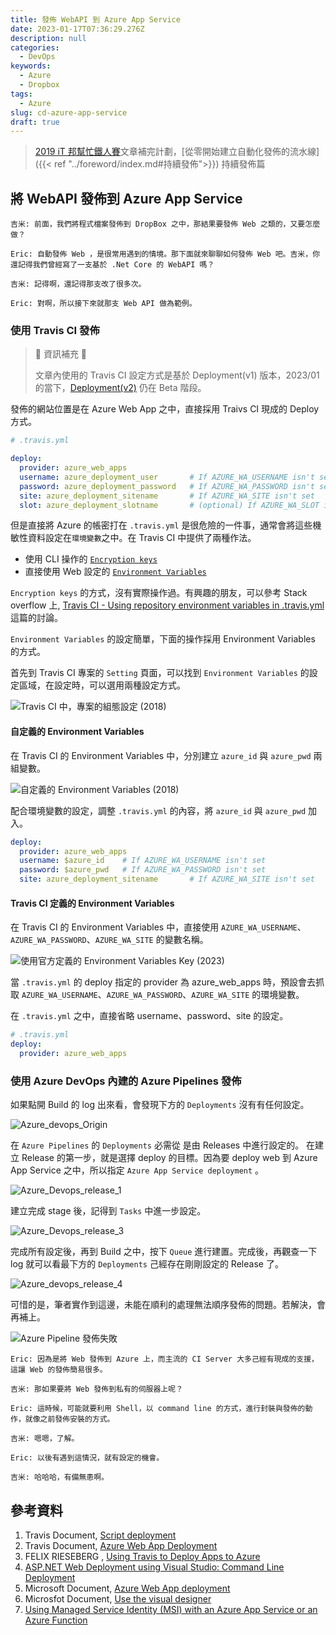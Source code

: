 ```yaml
---
title: 發佈 WebAPI 到 Azure App Service
date: 2023-01-17T07:36:29.276Z
description: null
categories:
  - DevOps
keywords:
  - Azure
  - Dropbox
tags:
  - Azure
slug: cd-azure-app-service
draft: true
---
```


> [2019 iT 邦幫忙鐵人賽](https://ithelp.ithome.com.tw/users/20107551/ironman/1906)文章補完計劃，[從零開始建立自動化發佈的流水線]({{< ref "../foreword/index.md#持續發佈">}}) 持續發佈篇

<!--more-->

## 將 WebAPI 發佈到 Azure App Service

```chat
吉米: 前面，我們將程式檔案發佈到 DropBox 之中，那結果要發佈 Web 之類的，又要怎麼做？

Eric: 自動發佈 Web ，是很常用遇到的情境。那下面就來聊聊如何發佈 Web 吧。吉米，你還記得我們曾經寫了一支基於 .Net Core 的 WebAPI 嗎？

吉米: 記得啊，還記得那支改了很多次。

Eric: 對啊，所以接下來就那支 Web API 做為範例。
```

### 使用 Travis CI 發佈

> 📝 資訊補充 📝
>
> 文章內使用的 Travis CI 設定方式是基於 Deployment(v1) 版本，2023/01 的當下，[Deployment(v2)](https://docs.travis-ci.com/user/deployment-v2) 仍在 Beta 階段。

發佈的網站位置是在 Azure Web App 之中，直接採用 Traivs CI 現成的 Deploy 方式。

```yaml
# .travis.yml

deploy:
  provider: azure_web_apps
  username: azure_deployment_user       # If AZURE_WA_USERNAME isn't set
  password: azure_deployment_password   # If AZURE_WA_PASSWORD isn't set
  site: azure_deployment_sitename       # If AZURE_WA_SITE isn't set
  slot: azure_deployment_slotname       # (optional) If AZURE_WA_SLOT isn't set
```

但是直接將 Azure 的帳密打在 `.travis.yml` 是很危險的一件事，通常會將這些機敏性資料設定在`環境變數`之中。在 Travis CI 中提供了兩種作法。

- 使用 CLI 操作的 [`Encryption keys`](https://docs.travis-ci.com/user/encryption-keys/)
- 直接使用 Web 設定的 [`Environment Variables`](https://docs.travis-ci.com/user/environment-variables/)

`Encryption keys` 的方式，沒有實際操作過。有興趣的朋友，可以參考 Stack overflow 上, [Travis CI - Using repository environment variables in .travis.yml](https://stackoverflow.com/questions/33735992/travis-ci-using-repository-environment-variables-in-travis-yml) 這篇的討論。

`Environment Variables` 的設定簡單，下面的操作採用 Environment Variables 的方式。

首先到 Travis CI 專案的 `Setting` 頁面，可以找到 `Environment Variables` 的設定區域，在設定時，可以選用兩種設定方式。

![Travis CI 中，專案的組態設定 (2018)](images/travis-etting-2018.png)

#### 自定義的 Environment Variables

在 Travis CI 的 Environment Variables 中，分別建立 `azure_id` 與 `azure_pwd` 兩組變數。

![自定義的 Environment Variables (2018)](images/travis-setting-env-custom.png)

配合環境變數的設定，調整 `.travis.yml` 的內容，將 `azure_id` 與 `azure_pwd` 加入。

```yaml
deploy:
  provider: azure_web_apps
  username: $azure_id    # If AZURE_WA_USERNAME isn't set
  password: $azure_pwd   # If AZURE_WA_PASSWORD isn't set
  site: azure_deployment_sitename       # If AZURE_WA_SITE isn't set
```

#### Travis CI 定義的 Environment Variables

在 Travis CI 的 Environment Variables 中，直接使用 `AZURE_WA_USERNAME`、`AZURE_WA_PASSWORD`、`AZURE_WA_SITE` 的變數名稱。

![使用官方定義的 Environment Variables Key (2023)](images/travis-setting-env-2023.png)

當 `.travis.yml` 的 deploy 指定的 provider 為 azure_web_apps 時，預設會去抓取 `AZURE_WA_USERNAME`、`AZURE_WA_PASSWORD`、`AZURE_WA_SITE` 的環境變數。

在 `.travis.yml` 之中，直接省略 username、password、site 的設定。

```yaml
# .travis.yml
deploy:
  provider: azure_web_apps
```

### 使用 Azure DevOps 內建的 Azure Pipelines 發佈

如果點開 Build 的 log 出來看，會發現下方的 `Deployments` 沒有有任何設定。

![Azure_devops_Origin](images/azure-devops-origin.jpeg)

在 `Azure Pipelines` 的 `Deployments` 必需從 是由 Releases 中進行設定的。
在建立 Release 的第一步，就是選擇 deploy 的目標。因為要 deploy web 到 Azure App Service 之中，所以指定 `Azure App Service deployment` 。

![Azure_Devops_release_1](images/azure-pipeline-deployment-template.jpeg)

建立完成 stage 後，記得到 `Tasks` 中進一步設定。

![Azure_Devops_release_3](images/azure-pipelines-task.jpeg)

完成所有設定後，再到 Build 之中，按下 `Queue` 進行建置。完成後，再觀查一下 log 就可以看最下方的 `Deployments` 己經存在剛剛設定的 Release 了。

![Azure_devops_release_4](images/azure-devops-release-deployments.jpeg)

可惜的是，筆者實作到這邊，未能在順利的處理無法順序發佈的問題。若解決，會再補上。

![Azure Pipeline 發佈失敗](images/azure-devops-release-question.png)

```chat
Eric: 因為是將 Web 發佈到 Azure 上，而主流的 CI Server 大多己經有現成的支援，這讓 Web 的發佈簡易很多。

吉米: 那如果要將 Web 發佈到私有的伺服器上呢？

Eric: 這時候，可能就要利用 Shell，以 command line 的方式，進行封裝與發佈的動作，就像之前發佈安裝的方式。

吉米: 嗯嗯，了解。

Eric: 以後有遇到這情況，就有設定的機會。

吉米: 哈哈哈，有備無患啊。
```

## 參考資料

1. Travis Document, [Script deployment](https://docs.travis-ci.com/user/deployment/script/#stq=&stp=0)
2. Travis Document, [Azure Web App Deployment](https://docs.travis-ci.com/user/deployment/azure-web-apps/)
3. FELIX RIESEBERG , [Using Travis to Deploy Apps to Azure](https://felixrieseberg.com/using-travis-to-deploy-apps-to-azure/)
4. [ASP.NET Web Deployment using Visual Studio: Command Line Deployment](https://docs.microsoft.com/en-us/aspnet/web-forms/overview/deployment/visual-studio-web-deployment/command-line-deployments)
5. Microsoft Document, [Azure Web App deployment](https://docs.microsoft.com/en-us/azure/devops/pipelines/targets/webapp?toc=%2Fazure%2Fdevops%2Fdeploy-azure%2Ftoc.json&%3Bbc=%2Fazure%2Fdevops%2Fdeploy-azure%2Fbreadcrumb%2Ftoc.json&view=vsts&tabs=yaml)
6. Microsfot Document, [Use the visual designer](https://docs.microsoft.com/zh-tw/azure/devops/pipelines/get-started-designer?view=vsts&tabs=new-nav#deploy-a-release)
7. [Using Managed Service Identity (MSI) with an Azure App Service or an Azure Function](https://blogs.msdn.microsoft.com/benjaminperkins/2018/06/13/using-managed-service-identity-msi-with-and-azure-app-service-or-an-azure-function/)
